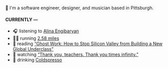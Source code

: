 👋 I'm a software engineer, designer, and musician based in Pittsburgh.

#### CURRENTLY —

* 🎧 listening to [Alina Engibaryan](https://www.last.fm/music/Alina+Engibaryan/_/There+is+a+Place)
* 🏃‍♂️ running [2.58 miles](https://www.strava.com/activities/3857475901)
* 📘 reading [“Ghost Work: How to Stop Silicon Valley from Building a New Global Underclass”](https://www.goodreads.com/book/show/41963432-ghost-work)
* 🍿 watching [“Thank you, teachers. Thank you times infinity.”](https://youtu.be/GqmLCMiUrdo)
* 🍺 drinking [Coldspresso](https://untappd.com/user/namoscato/checkin/921709713)
